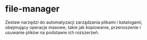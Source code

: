 # file-manager
Zestaw narzędzi do automatyzacji zarządzania plikami i katalogami, obejmujący operacje masowe, takie jak kopiowanie, przenoszenie i usuwanie plików na podstawie ich rozszerzeń.
